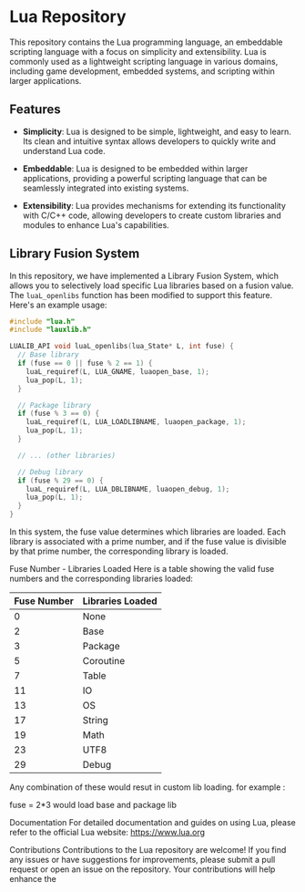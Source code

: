 # Lua Repository

This repository contains the Lua programming language, an embeddable scripting language with a focus on simplicity and extensibility. Lua is commonly used as a lightweight scripting language in various domains, including game development, embedded systems, and scripting within larger applications.

## Features

- **Simplicity**: Lua is designed to be simple, lightweight, and easy to learn. Its clean and intuitive syntax allows developers to quickly write and understand Lua code.

- **Embeddable**: Lua is designed to be embedded within larger applications, providing a powerful scripting language that can be seamlessly integrated into existing systems.

- **Extensibility**: Lua provides mechanisms for extending its functionality with C/C++ code, allowing developers to create custom libraries and modules to enhance Lua's capabilities.

## Library Fusion System

In this repository, we have implemented a Library Fusion System, which allows you to selectively load specific Lua libraries based on a fusion value. The `luaL_openlibs` function has been modified to support this feature. Here's an example usage:

```c
#include "lua.h"
#include "lauxlib.h"

LUALIB_API void luaL_openlibs(lua_State* L, int fuse) {
  // Base library
  if (fuse == 0 || fuse % 2 == 1) {
    luaL_requiref(L, LUA_GNAME, luaopen_base, 1);
    lua_pop(L, 1);
  }

  // Package library
  if (fuse % 3 == 0) {
    luaL_requiref(L, LUA_LOADLIBNAME, luaopen_package, 1);
    lua_pop(L, 1);
  }

  // ... (other libraries)

  // Debug library
  if (fuse % 29 == 0) {
    luaL_requiref(L, LUA_DBLIBNAME, luaopen_debug, 1);
    lua_pop(L, 1);
  }
}
```
In this system, the fuse value determines which libraries are loaded. Each library is associated with a prime number, and if the fuse value is divisible by that prime number, the corresponding library is loaded.

Fuse Number - Libraries Loaded
Here is a table showing the valid fuse numbers and the corresponding libraries loaded:

| Fuse Number | Libraries Loaded |
|-------------|------------------|
| 0           | None             |
| 2           | Base             |
| 3           | Package          |
| 5           | Coroutine        |
| 7           | Table            |
| 11          | IO               |
| 13          | OS               |
| 17          | String           |
| 19          | Math             |
| 23          | UTF8             |
| 29          | Debug            |


Any combination of these would resut in custom lib loading.
for example :

fuse = 2*3 would load base and package lib

Documentation
For detailed documentation and guides on using Lua, please refer to the official Lua website: https://www.lua.org

Contributions
Contributions to the Lua repository are welcome! If you find any issues or have suggestions for improvements, please submit a pull request or open an issue on the repository. Your contributions will help enhance the



